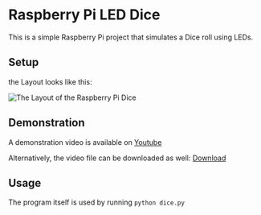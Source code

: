 # Raspberry Pi LED Dice

This is a simple Raspberry Pi project that simulates a Dice roll using LEDs.

## Setup

the Layout looks like this:

![The Layout of the Raspberry Pi Dice](layout.png)

## Demonstration

A demonstration video is available on
[Youtube](https://www.youtube.com/watch?v=_Q7J4HLho20)

Alternatively, the video file can be downloaded as well:
[Download](demo.mp4)

## Usage

The program itself is used by running ```python dice.py```